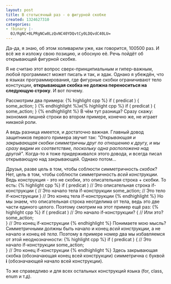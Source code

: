 ```yaml
---
layout: post
title: В стотысячный раз - о фигурной скобке
created: 1324627310
categories:
- !binary |-
  0J/RgNC+0LPRgNCw0LzQvNC40YDQvtCy0LDQvdC40LU=
---
```

Да-да, я знаю, об этом холиварили уже, как говорится, 100500 раз. И всё же я изложу свою позицию, и обосную её. Речь пойдёт об открывающей фигурной скобке.

Я не считаю этот вопрос сверх-принципиальным и гипер-важным, любой программист может писать и так, и эдак. Однако я убеждён, что в языках программирования, где фигурные скобки ограничивают тело констукции, **открывающая скобка не должна переноситься на следующую строку**. И вот почему.

Рассмотрим два примера:
{% highlight cpp %}
if ( predicat )
{
    some_action;
}
{% endhighlight %}и{% highlight cpp %}
if ( predicat ) {
    some_action;
}
{% endhighlight %}
В чём тут разница? Сразу скажу: экономия лишней строки во втором примере, конечно же, не играет никакой роли.

А ведь разница имеется, и достаточно важная. Главный довод защитников первого примера звучит так: *"Открывающая и закрывающая скобки симметричны друг по отношению к другу, и мы сразу видим их соответствие, поскольку одна расположена над другой"*. Когда-то я тоже придерживался этого довода, и всегда писал открывающую над закрывающей. Однако потом...

Друзья, разве цель в том, чтобы соблюсти симметричность *скобок*? Нет, цель в том, чтобы соблюсти симметричность *всей конструкции*. Ведь конструкция - это не скобки, это описательная строка + скобки. То есть:
{% highlight cpp %}
if ( predicat )   // Это описательная строка if-конструкции
{                 // Это начало тела if-конструкции
    some_action;  // Это тело if-конструкции
}                 // Это конец тела if-конструкции
{% endhighlight %}
Но мы знаем, что описательная строка неотделима от тела, ведь это две части единого целого. Поэтому смотрим на этот пример ещё раз:
{% highlight cpp %}
if ( predicat )   // Это начало if-конструкции?
{                 // Или это?
    some_action;   
}                 // Это конец if-конструкции
{% endhighlight %}
Понимаете мою мысль? Симметричными должны быть начало и конец *всей конструкции*, а не начало и конец её *тела*. Поэтому в примере номер два мы избавляемся от этой неоднозначности:
{% highlight cpp %}
if ( predicat ) { // Это начало if-конструкции 
    some_action;   
}                 // Это конец if-конструкции
{% endhighlight %}
Здесь закрывающая скобка (обозначающая конец всей конструкции) симметрична с буквой **i** (обозначающей начало всей конструкции).

То же справедливо и для всех остальных конструкций языка (for, class, enum и т.д). 
